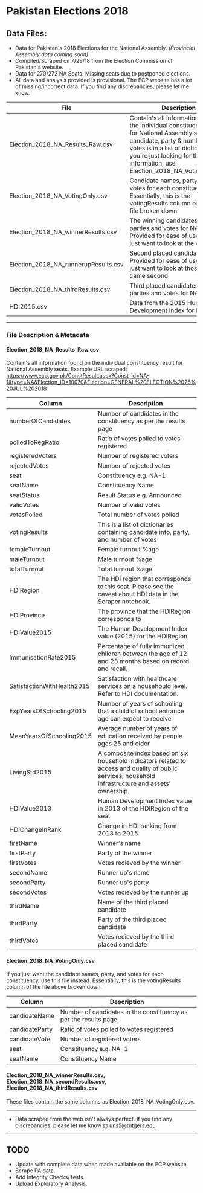 # Pakistan Elections 2018


## Data Files:

- Data for Pakistan's 2018 Elections for the National Assembly. *(Provincial Assembly data coming soon)*  
- Compiled/Scraped on 7/29/18 from the Election Commission of Pakistan's website. 
- Data for 270/272 NA Seats. Missing seats due to postponed elections.
- All data and analysis provided is provisional. The ECP website has a lot of missing/incorrect data. If you find any discrepancies, please let me know. 

| File | Description |
|--------|-------------|
| Election_2018_NA_Results_Raw.csv | Contain's all information found on the individual constituency result for National Assembly seats. The candidate, party & number of votes is in a list of dictionaries. If you're just looking for that information, use Election_2018_NA_VotingOnly.csv  |
| Election_2018_NA_VotingOnly.csv |  Candidate names, party, and votes for each constituency. Essentially, this is the votingResults column of the raw file broken down. |
| Election_2018_NA_winnerResults.csv | The winning candidates, their parties and votes for NA seats. Provided for ease of use if you just want to look at the winners. |
| Election_2018_NA_runnerupResults.csv | Second placed candidates. Provided for ease of use if you just want to look at those that came second |
| Election_2018_NA_thirdResults.csv | Third placed candidates, their parties and votes for NA seats. |
| HDI2015.csv | Data from the 2015 Human Development Index for Pakistan. |

***

### File Description & Metadata

#### Election_2018_NA_Results_Raw.csv
Contain's all information found on the individual constituency result for National Assembly seats.
Example URL scraped: https://www.ecp.gov.pk/ConstResult.aspx?Const_Id=NA-1&type=NA&Election_ID=10070&Election=GENERAL%20ELECTION%2025%20JUL%202018


| Column | Description |
|--------|-------------|
| numberOfCandidates | Number of candidates in the constituency as per the results page |
| polledToRegRatio | Ratio of votes polled to votes registered |
| registeredVoters | Number of registered voters |
| rejectedVotes | Number of rejected votes | 
| seat | Constituency e.g. NA-1 |
| seatName | Constituency Name |
| seatStatus | Result Status e.g. Announced |
| validVotes | Number of valid votes |
| votesPolled | Total number of votes polled |
| votingResults | This is a list of dictionaries containing candidate info, party, and number of votes |
| femaleTurnout | Female turnout %age |
| maleTurnout | Male turnout %age |
| totalTurnout | Total turnout %age |
| HDIRegion | The HDI region that corresponds to this seat. Please see the caveat about HDI data in the Scraper notebook. |
| HDIProvince | The province that the HDIRegion corresponds to |
| HDIValue2015 | The Human Development Index value (2015) for the HDIRegion |
| ImmunisationRate2015 | Percentage of fully immunized children between the age of 12 and 23 months based on record and recall. |
| SatisfactionWithHealth2015 | Satisfaction with healthcare services on a househould level. Refer to HDI documentation. |
| ExpYearsOfSchooling2015 | Number of years of schooling that a child of school entrance age can expect to receive |
| MeanYearsOfSchooling2015 | Average number of years of education received by people ages 25 and older | 
| LivingStd2015 | A composite index based on six household indicators related to access and quality of public services, household infrastructure and assets’ ownership. |
| HDIValue2013 | Human Development Index value in 2013 of the HDIRegion of the seat |
| HDIChangeInRank | Change in HDI ranking from 2013 to 2015 |
| firstName | Winner's name |
| firstParty | Party of the winner |
| firstVotes | Votes recieved by the winner |
| secondName | Runner up's name |
| secondParty | Runner up's party |
| secondVotes | Votes recieved by the runner up |
| thirdName | Name of the third placed candidate |
| thirdParty | Party of the third placed candidate |
| thirdVotes | Votes recieved by the third placed candidate |

#### Election_2018_NA_VotingOnly.csv
If you just want the candidate names, party, and votes for each constituency, use this file instead.
Essentially, this is the votingResults column of the file above broken down.

| Column | Description |
|--------|-------------|
| candidateName | Number of candidates in the constituency as per the results page |
| candidateParty | Ratio of votes polled to votes registered |
| candidateVote | Number of registered voters |
| seat | Constituency e.g. NA-1 |
| seatName | Constituency Name |

#### Election_2018_NA_winnerResults.csv, Election_2018_NA_secondResults.csv, Election_2018_NA_thirdResults.csv
These files contain the same columns as Election_2018_NA_VotingOnly.csv.

***

- Data scraped from the web isn't always perfect. If you find any discrepancies, please let me know @ uns5@rutgers.edu

***

## TODO
- Update with complete data when made available on the ECP website.
- Scrape PA data.
- Add Integrity Checks/Tests.
- Upload Exploratory Analysis.

